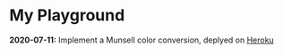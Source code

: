 # My Playground

**2020-07-11:**
Implement a Munsell color conversion, deplyed on [Heroku][1]

[1]:https://sheltered-savannah-36578.herokuapp.com/color-convert
